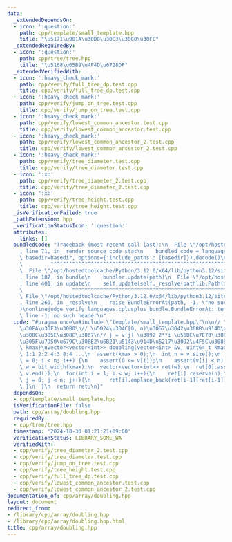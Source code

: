 ```yaml
---
data:
  _extendedDependsOn:
  - icon: ':question:'
    path: cpp/template/small_template.hpp
    title: "\u5171\u901A\u30D8\u30C3\u30C0\u30FC"
  _extendedRequiredBy:
  - icon: ':question:'
    path: cpp/tree/tree.hpp
    title: "\u5168\u65B9\u4F4D\u6728DP"
  _extendedVerifiedWith:
  - icon: ':heavy_check_mark:'
    path: cpp/verify/full_tree_dp.test.cpp
    title: cpp/verify/full_tree_dp.test.cpp
  - icon: ':heavy_check_mark:'
    path: cpp/verify/jump_on_tree.test.cpp
    title: cpp/verify/jump_on_tree.test.cpp
  - icon: ':heavy_check_mark:'
    path: cpp/verify/lowest_common_ancestor.test.cpp
    title: cpp/verify/lowest_common_ancestor.test.cpp
  - icon: ':heavy_check_mark:'
    path: cpp/verify/lowest_common_ancestor_2.test.cpp
    title: cpp/verify/lowest_common_ancestor_2.test.cpp
  - icon: ':heavy_check_mark:'
    path: cpp/verify/tree_diameter.test.cpp
    title: cpp/verify/tree_diameter.test.cpp
  - icon: ':x:'
    path: cpp/verify/tree_diameter_2.test.cpp
    title: cpp/verify/tree_diameter_2.test.cpp
  - icon: ':x:'
    path: cpp/verify/tree_height.test.cpp
    title: cpp/verify/tree_height.test.cpp
  _isVerificationFailed: true
  _pathExtension: hpp
  _verificationStatusIcon: ':question:'
  attributes:
    links: []
  bundledCode: "Traceback (most recent call last):\n  File \"/opt/hostedtoolcache/Python/3.12.0/x64/lib/python3.12/site-packages/onlinejudge_verify/documentation/build.py\"\
    , line 71, in _render_source_code_stat\n    bundled_code = language.bundle(stat.path,\
    \ basedir=basedir, options={'include_paths': [basedir]}).decode()\n          \
    \         ^^^^^^^^^^^^^^^^^^^^^^^^^^^^^^^^^^^^^^^^^^^^^^^^^^^^^^^^^^^^^^^^^^^^^^^^^^^^^^^^^\n\
    \  File \"/opt/hostedtoolcache/Python/3.12.0/x64/lib/python3.12/site-packages/onlinejudge_verify/languages/cplusplus.py\"\
    , line 187, in bundle\n    bundler.update(path)\n  File \"/opt/hostedtoolcache/Python/3.12.0/x64/lib/python3.12/site-packages/onlinejudge_verify/languages/cplusplus_bundle.py\"\
    , line 401, in update\n    self.update(self._resolve(pathlib.Path(included), included_from=path))\n\
    \                ^^^^^^^^^^^^^^^^^^^^^^^^^^^^^^^^^^^^^^^^^^^^^^^^^^^^^^^^^\n \
    \ File \"/opt/hostedtoolcache/Python/3.12.0/x64/lib/python3.12/site-packages/onlinejudge_verify/languages/cplusplus_bundle.py\"\
    , line 260, in _resolve\n    raise BundleErrorAt(path, -1, \"no such header\"\
    )\nonlinejudge_verify.languages.cplusplus_bundle.BundleErrorAt: template/small_template.hpp:\
    \ line -1: no such header\n"
  code: "#pragma once\n#include \"template/small_template.hpp\"\n\n// \u30C0\u30D6\
    \u30EA\u30F3\u30B0\n// \u5024\u304C[0, n)\u3067\u3042\u308B\u914D\u5217\u306E\u305D\
    \u308C\u305E\u308C\u3067\n// j = v[j] \u3092 2**i \u56DE\u7E70\u308A\u8FD4\u3057\
    \u305F\u7D50\u679C\u306E2\u6B21\u5143\u914D\u5217\u3092\u4F5C\u308B\n// O(n log\
    \ kmax)\nvector<vector<int>> doubling(vector<int> &v, uint64_t kmax) {\n  // 0:0\
    \ 1:1 2:2 4:3 8:4 ...\n  assert(kmax > 0);\n  int n = v.size();\n  for (int i\
    \ = 0; i < n; i++) {\n    assert(0 <= v[i]);\n    assert(v[i] < n);\n  }\n  int\
    \ w = bit_width(kmax);\n  vector<vector<int>> ret(w);\n  ret[0].assign(v.begin(),\
    \ v.end());\n  for(int i = 1; i < w; i++){\n    ret[i].reserve(n);\n    for(int\
    \ j = 0; j < n; j++){\n      ret[i].emplace_back(ret[i-1][ret[i-1][j]]);\n   \
    \ }\n  }\n  return ret;\n}"
  dependsOn:
  - cpp/template/small_template.hpp
  isVerificationFile: false
  path: cpp/array/doubling.hpp
  requiredBy:
  - cpp/tree/tree.hpp
  timestamp: '2024-10-30 01:21:21+09:00'
  verificationStatus: LIBRARY_SOME_WA
  verifiedWith:
  - cpp/verify/tree_diameter_2.test.cpp
  - cpp/verify/tree_diameter.test.cpp
  - cpp/verify/jump_on_tree.test.cpp
  - cpp/verify/tree_height.test.cpp
  - cpp/verify/full_tree_dp.test.cpp
  - cpp/verify/lowest_common_ancestor.test.cpp
  - cpp/verify/lowest_common_ancestor_2.test.cpp
documentation_of: cpp/array/doubling.hpp
layout: document
redirect_from:
- /library/cpp/array/doubling.hpp
- /library/cpp/array/doubling.hpp.html
title: cpp/array/doubling.hpp
---
```

